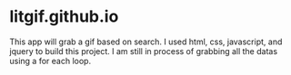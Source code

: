 # litgif.github.io
This app will grab a gif based on search. I used html, css, javascript, and jquery to build this project. I am still in process of grabbing all the datas using a for each loop.